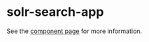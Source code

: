 solr-search-app
================

See the [component page](http://blackhawkwebcomponents.github.io/solr-search-app) for more information.

